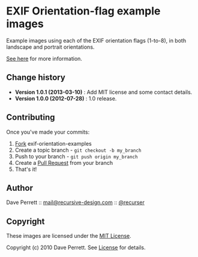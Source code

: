 EXIF Orientation-flag example images
====================================

Example images using each of the EXIF orientation flags (1-to-8), in both landscape and portrait orientations.

[See here](http://recursive-design.com/blog/2012/07/28/exif-orientation-handling-is-a-ghetto/) for more information.

Change history
-----------

* **Version 1.0.1 (2013-03-10)** : Add MIT license and some contact details.
* **Version 1.0.0 (2012-07-28)** : 1.0 release.

Contributing
------------

Once you've made your commits:

1. [Fork](http://help.github.com/fork-a-repo/) exif-orientation-examples
2. Create a topic branch - `git checkout -b my_branch`
3. Push to your branch - `git push origin my_branch`
4. Create a [Pull Request](http://help.github.com/pull-requests/) from your branch
5. That's it!

Author
------

Dave Perrett :: mail@recursive-design.com :: [@recurser](http://twitter.com/recurser)


Copyright
---------

These images are licensed under the [MIT License](http://opensource.org/licenses/MIT).

Copyright (c) 2010 Dave Perrett. See [License](https://github.com/recurser/exif-orientation-examples/blob/master/LICENSE) for details.